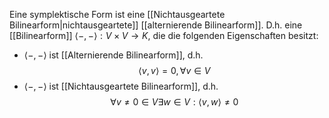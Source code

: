 Eine symplektische Form ist eine [[Nichtausgeartete Bilinearform|nichtausgeartete]] [[alternierende Bilinearform]]. D.h. eine [[Bilinearform]] $\langle - , - \rangle : V \times V \to K$, die die folgenden Eigenschaften besitzt:
- $\langle - , - \rangle$ ist [[Alternierende Bilinearform]], d.h. $$\langle v, v \rangle = 0, \forall v \in V$$
- $\langle - , - \rangle$ ist [[Nichtausgeartete Bilinearform]], d.h. $$\forall v \neq 0 \in V \exists w \in V : \langle v, w \rangle \neq 0$$